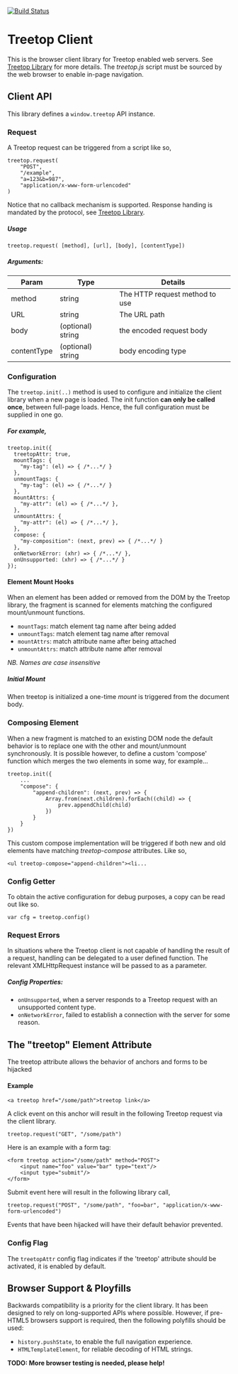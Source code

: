 
[![Build Status](https://travis-ci.org/rur/treetop-client.svg?branch=master)](https://travis-ci.org/rur/treetop-client)

# Treetop Client
This is the browser client library for Treetop enabled web servers. See [Treetop Library](https://github.com/rur/treetop) for more details. The _treetop.js_ script must be sourced by the web browser to enable in-page navigation.

## Client API
This library defines a `window.treetop` API instance.
### Request
A Treetop request can be triggered from a script like so,
```
treetop.request(
	"POST",
	"/example",
	"a=123&b=987",
	"application/x-www-form-urlencoded"
)
```
Notice that no callback mechanism is supported. Response handing is mandated by the protocol, see [Treetop Library](https://github.com/rur/treetop).

##### Usage
```
treetop.request( [method], [url], [body], [contentType])
```

##### Arguments:

| Param             | Type    | Details                                          |
|-------------------|---------|--------------------------------------------------|
| method            | string  | The HTTP request method to use                   |
| URL               | string  | The URL path                                     |
| body              | (optional) string | the encoded request body                   |
| contentType       | (optional) string | body encoding type        |
  

### Configuration
The `treetop.init(..)` method is used to configure and initialize the client library when a new page is loaded. The init function __can only be called once__, between full-page loads. Hence, the full configuration must be supplied in one go.
##### For example,
```
treetop.init({
  treetopAttr: true,
  mountTags: {
    "my-tag": (el) => { /*...*/ }
  },
  unmountTags: {
    "my-tag": (el) => { /*...*/ }
  },
  mountAttrs: {
    "my-attr": (el) => { /*...*/ },
  },
  unmountAttrs: {
    "my-attr": (el) => { /*...*/ },
  },
  compose: {
    "my-composition": (next, prev) => { /*...*/ }
  },
  onNetworkError: (xhr) => { /*...*/ },
  onUnsupported: (xhr) => { /*...*/ }
});
```
#### Element Mount Hooks
When an element has been added or removed from the DOM by the Treetop library, the fragment is scanned for elements matching the configured mount/unmount functions.

* `mountTags`: match element tag name after being added
* `unmountTags`: match element tag name after removal
* `mountAttrs`: match attribute name after being attached
* `unmountAttrs`: match attribute name after removal
 
 _NB. Names are case insensitive_

##### Initial Mount
When treetop is initialized a one-time _mount_ is triggered from the document body.

### Composing Element
When a new fragment is matched to an existing DOM node the default behavior is to replace one with the other and mount/unmount  synchronously. It is possible however, to define a custom 'compose' function which merges the two elements in some way, for example...
```
treetop.init({
	...
	"compose": {
		"append-children": (next, prev) => {
		    Array.from(next.children).forEach((child) => {
		        prev.appendChild(child)
		    })
		}
	}
})
```
This custom compose implementation will be triggered if both new and old elements have matching _treetop-compose_ attributes. Like so,
```
<ul treetop-compose="append-children"><li...
```

### Config Getter
To obtain the active configuration for debug purposes, a copy can be read out like so.
```
var cfg = treetop.config()
```

### Request Errors
In situations where the Treetop client is not capable of handling the result of a request, handling can be delegated to a user defined function. The relevant XMLHttpRequest instance will be passed to as a parameter.

##### Config Properties:
* `onUnsupported`, when a server responds to a Treetop request with an unsupported content type.
* `onNetworkError`, failed to establish a connection with the server for some reason.

## The "treetop" Element Attribute

The treetop attribute allows the behavior of anchors and forms to be hijacked

#### Example
```
<a treetop href="/some/path">treetop link</a>
```
A click event on this anchor will result in the following Treetop request via the client library.
```
treetop.request("GET", "/some/path")
```
Here is an example with a form tag:
```
<form treetop action="/some/path" method="POST">
    <input name="foo" value="bar" type="text"/>
    <input type="submit"/>
</form>

```
Submit event here will result in the following library call,
```
treetop.request("POST", "/some/path", "foo=bar", "application/x-www-form-urlencoded")
```

Events that have been hijacked will have their default behavior prevented.

### Config Flag
The `treetopAttr` config flag indicates if the 'treetop' attribute should be activated, it is enabled by default.

## Browser Support & Ployfills

Backwards compatibility is a priority for the client library. It has been designed to rely on long-supported APIs where possible. However, if pre-HTML5 browsers support is required, then the following polyfills should be used:
* `history.pushState`, to enable the full navigation experience.
* `HTMLTemplateElement`, for reliable decoding of HTML strings.

__TODO: More browser testing is needed, please help!__

